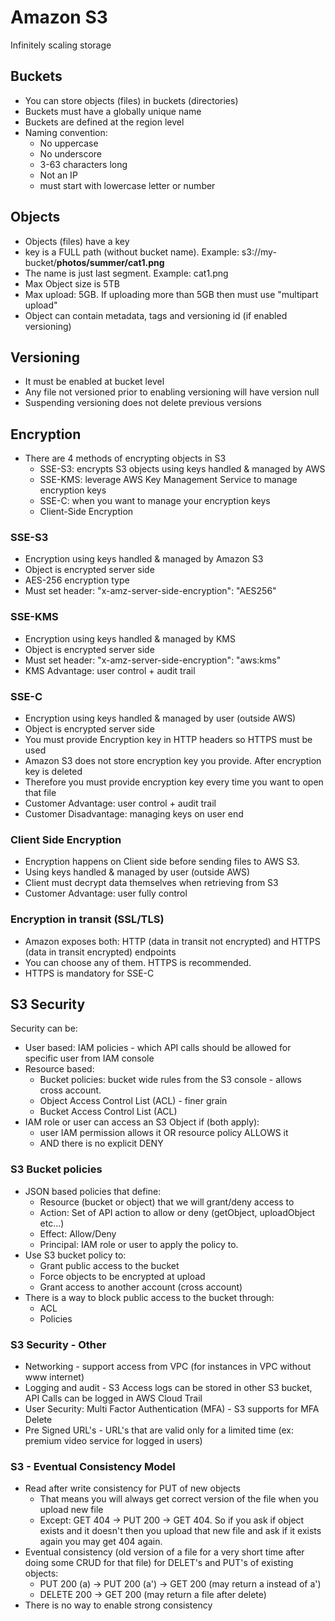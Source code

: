 # Amazon S3

Infinitely scaling storage

## Buckets
* You can store objects (files) in buckets (directories)
* Buckets must have a globally unique name
* Buckets are defined at the region level
* Naming convention:
  * No uppercase
  * No underscore
  * 3-63 characters long
  * Not an IP
  * must start with lowercase letter or number

## Objects
* Objects (files) have a key
* key is a FULL path (without bucket name). Example: s3://my-bucket/**photos/summer/cat1.png**
* The name is just last segment. Example: cat1.png
* Max Object size is 5TB
* Max upload: 5GB. If uploading more than 5GB then must use "multipart upload"
* Object can contain metadata, tags and versioning id (if enabled versioning)

## Versioning
* It must be enabled at bucket level
* Any file not versioned prior to enabling versioning will have version null
* Suspending versioning does not delete previous versions

## Encryption
* There are 4 methods of encrypting objects in S3
  * SSE-S3: encrypts S3 objects using keys handled & managed by AWS
  * SSE-KMS: leverage AWS Key Management Service to manage encryption keys
  * SSE-C: when you want to manage your encryption keys
  * Client-Side Encryption

### SSE-S3
* Encryption using keys handled & managed by Amazon S3
* Object is encrypted server side
* AES-256 encryption type
* Must set header: "x-amz-server-side-encryption": "AES256"

### SSE-KMS
* Encryption using keys handled & managed by KMS
* Object is encrypted server side
* Must set header: "x-amz-server-side-encryption": "aws:kms"
* KMS Advantage: user control + audit trail

### SSE-C
* Encryption using keys handled & managed by user (outside AWS)
* Object is encrypted server side
* You must provide Encryption key in HTTP headers so HTTPS must be used
* Amazon S3 does not store encryption key you provide. After encryption key is deleted
* Therefore you must provide encryption key every time you want to open that file
* Customer Advantage: user control + audit trail
* Customer Disadvantage: managing keys on user end

### Client Side Encryption
* Encryption happens on Client side before sending files to AWS S3. 
* Using keys handled & managed by user (outside AWS)
* Client must decrypt data themselves when retrieving from S3
* Customer Advantage: user fully control

### Encryption in transit (SSL/TLS)
* Amazon exposes both: HTTP (data in transit not encrypted) and HTTPS (data in transit encrypted) endpoints
* You can choose any of them. HTTPS is recommended.
* HTTPS is mandatory for SSE-C

## S3 Security
Security can be:
* User based: IAM policies - which API calls should be allowed for specific user from IAM console
* Resource based:
  * Bucket policies: bucket wide rules from the S3 console - allows cross account.
  * Object Access Control List (ACL) - finer grain
  * Bucket Access Control List (ACL)
* IAM role or user can access an S3 Object if (both apply):
  * user IAM permission allows it OR resource policy ALLOWS it
  * AND there is no explicit DENY

### S3 Bucket policies
* JSON based policies that define:
  * Resource (bucket or object) that we will grant/deny access to
  * Action: Set of API action to allow or deny (getObject, uploadObject etc...)
  * Effect: Allow/Deny
  * Principal: IAM role or user to apply the policy to.
* Use S3 bucket policy to:
  * Grant public access to the bucket
  * Force objects to be encrypted at upload
  * Grant access to another account (cross account)
* There is a way to block public access to the bucket through:
  * ACL
  * Policies

### S3 Security - Other
* Networking - support access from VPC (for instances in VPC without www internet)
* Logging and audit - S3 Access logs can be stored in other S3 bucket, API Calls can be logged in AWS Cloud Trail
* User Security: Multi Factor Authentication (MFA) - S3 supports for MFA Delete
* Pre Signed URL's - URL's that are valid only for a limited time (ex: premium video service for logged in users)

### S3 - Eventual Consistency Model
* Read after write consistency for PUT of new objects
  * That means you will always get correct version of the file when you upload new file
  * Except: GET 404 -> PUT 200 -> GET 404. So if you ask if object exists and it doesn't then you upload that new file and ask if it exists again you may get 404 again.
* Eventual consistency (old version of a file for a very short time after doing some CRUD for that file) for DELET's and PUT's of existing objects:
  * PUT 200 (a) -> PUT 200 (a') -> GET 200 (may return a instead of a')
  * DELETE 200 -> GET 200 (may return a file after delete)
* There is no way to enable strong consistency